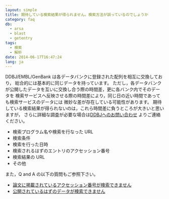 ```yaml
---
layout: simple
title: 期待している検索結果が得られません。検索方法が誤っているのでしょうか
category: faq
db:
  - arsa
  - blast
  - getentry
tags: 
  - 検索
  - 解析
date: 2014-06-17T16:47:24
lang: ja
---
```


DDBJ/EMBL/GenBank
は各データバンクに登録された配列を相互に交換しており，
総合的には基本的に同じデータを持っています。
ただし，各データバンクが公開したデータを互いに交換し合う際の時間差，更に各バンク内でそのデータを
検索サービスへ反映させる際の時間差により，同じ日の近い時間であっても検索サービスのデータには 微妙な差が存在している可能性があります。
期待している検索結果が得られないのは，これら時間差に負うところが大きいと思いますが，
さらに詳細な調査が必要な場合は[DDBJへのお問い合わせ](/contact-ddbj.html#to-ddbj)
よりご連絡ください。  

  - 検索プログラム名や検索を行なった URL
  - 検索条件
  - 検索を行った日時
  - 検索されるはずのエントリのアクセッション番号
  - 検索結果の URL
  - その他

また，Q and A の以下の質問もご参照下さい。

  - [論文に掲載されているアクセッション番号が検索できません](/faq/ja/cannot-find-accession-number-cited-paper.html)
  - [公開されているはずのデータが検索できません](/faq/ja/index.html#cannot-find-data-already-published)
